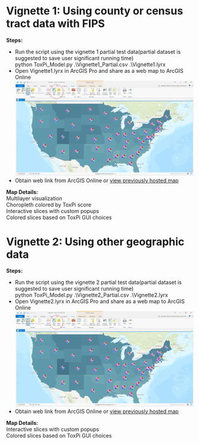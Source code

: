# Vignette 1: Using county or census tract data with FIPS

**Steps:**  
* Run the script using the vignette 1 partial test data(partial dataset is suggested to save user significant running time)  
    python ToxPi_Model.py .\Vignette1_Partial.csv .\Vignette1.lyrx  
* Open Vignette1.lyrx in ArcGIS Pro and share as a web map to ArcGIS Online
<img src="https://github.com/Jonathon-Fleming/ToxPi-GIS/blob/main/Images/Sharing.PNG" data-canonical-  
src="https://github.com/Jonathon-Fleming/ToxPi-GIS/blob/main/Images/Sharing.PNG">
* Obtain web link from ArcGIS Online or [view previously hosted map](https://ncsu.maps.arcgis.com/home/webmap/viewer.html?webmap=56ebe2bf85a24995864b5eb833ba0b71)  

**Map Details:**  
Multilayer visualization  
Choropleth colored by ToxPi score  
Interactive slices with custom popups  
Colored slices based on ToxPi GUI choices  

# Vignette 2: Using other geographic data

**Steps:**  
* Run the script using the vignette 2 partial test data(partial dataset is suggested to save user significant running time)  
    python ToxPi_Model.py .\Vignette2_Partial.csv .\Vignette2.lyrx  
* Open Vignette2.lyrx in ArcGIS Pro and share as a web map to ArcGIS Online
<img src="https://github.com/Jonathon-Fleming/ToxPi-GIS/blob/main/Sharing.PNG" data-canonical-  
src="https://github.com/Jonathon-Fleming/ToxPi-GIS/blob/main/Sharing.PNG">
* Obtain web link from ArcGIS Online or [view previously hosted map](https://ncsu.maps.arcgis.com/home/webmap/viewer.html?webmap=2fe3c45a41c347d6b922993df9bd9f26)  

**Map Details:**  
Interactive slices with custom popups  
Colored slices based on ToxPi GUI choices
